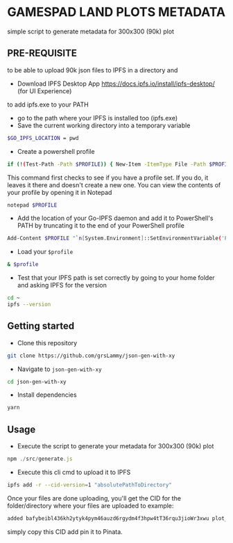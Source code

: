 # GAMESPAD LAND PLOTS METADATA

simple script to generate metadata for 300x300 (90k) plot

## PRE-REQUISITE

to be able to upload 90k json files to IPFS in a directory and 
- Download IPFS Desktop App https://docs.ipfs.io/install/ipfs-desktop/ (for UI Experience)

to add ipfs.exe to your PATH
- go to the path where your IPFS is installed too (ipfs.exe)
- Save the current working directory into a temporary variable
```sh
$GO_IPFS_LOCATION = pwd
```
- Create a powershell profile
```sh
if (!(Test-Path -Path $PROFILE)) { New-Item -ItemType File -Path $PROFILE -Force }
```
This command first checks to see if you have a profile set. If you do, it leaves it there and doesn't create a new one. You can view the contents of your profile by opening it in Notepad
```sh
notepad $PROFILE
```
- Add the location of your Go-IPFS daemon and add it to PowerShell's PATH by truncating it to the end of your PowerShell profile
```sh
Add-Content $PROFILE "`n[System.Environment]::SetEnvironmentVariable('PATH',`$Env:PATH+';;$GO_IPFS_LOCATION')"
```
- Load your `$profile`
```sh
& $profile 
```
- Test that your IPFS path is set correctly by going to your home folder and asking IPFS for the version
```sh
cd ~
ipfs --version
```
## Getting started
- Clone this repository
```sh
git clone https://github.com/grsLammy/json-gen-with-xy
```
- Navigate to `json-gen-with-xy`
```sh
cd json-gen-with-xy
```
- Install dependencies
```sh
yarn
```

## Usage
- Execute the script to generate your metadata for 300x300 (90k) plot
```javascript
npm ./src/generate.js
```
- Execute this cli cmd to upload it to IPFS
```sh
ipfs add -r --cid-version=1 "absolutePathToDirectory"
```
Once your files are done uploading, you'll get the CID for the folder/directory where your files are uploaded to
example:
```sh
added bafybeibl436kh2ytyk4pym46auzd6rgydm4f3hpw4tT36rqu3jioWr3xwu plot_metadata
```
simply copy this CID add pin it to Pinata. 

